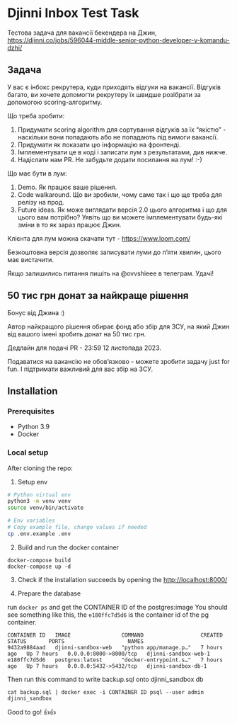 # Djinni Inbox Test Task

Тестова задача для вакансії бекендера на Джин,\
https://djinni.co/jobs/596044-middle-senior-python-developer-v-komandu-dzhi/

## Задача

У вас є інбокс рекрутера, куди приходять відгуки на вакансії. Відгуків багато, ви хочете допомогти рекрутеру їх швидше розібрати за допомогою scoring-алгоритму.

Що треба зробити:

1. Придумати scoring algorithm для сортування відгуків за їх “якістю” - наскільки вони попадають або не попадають під вимоги вакансії. 
2. Придумати як показати цю інформацію на фронтенді.
3. Імплементувати це в коді і записати лум з результатами, див нижче.
4. Надіслати нам PR. Не забудьте додати посилання на лум! :-)

Що має бути в лум:
1. Demo. Як працює ваше рішення.
2. Code walkaround. Що ви зробили, чому саме так і що ще треба для релізу на прод.
3. Future ideas. Як може виглядати версія 2.0 цього алгоритма і що для цього вам потрібно? Уявіть що ви можете імплементувати будь-які зміни в то як зараз працює Джин.

Клієнта для лум можна скачати тут -
https://www.loom.com/

Безкоштовна версія дозволяє записувати луми до пʼяти хвилин, цього має вистачити.

Якщо залишились питання пишіть на @ovvshieee в телеграм. Удачі!

## 50 тис грн донат за найкраще рішення

Бонус від Джина :)

Автор найкращого рішення обирає фонд або збір для ЗСУ, на який Джин від вашого імені зробить донат на 50 тис грн.

Дедлайн для подачі PR - 23:59 12 листопада 2023.

Подаватися на вакансію не обовʼязково - можете зробити задачу just for fun. І підтримати важливий для вас збір на ЗСУ.


## Installation

### Prerequisites 

- Python 3.9
- Docker  

### Local setup

After cloning the repo:

1. Setup env

```bash
# Python virtual env
python3 -m venv venv
source venv/bin/activate
```

```bash
# Env variables
# Copy example file, change values if needed
cp .env.example .env
```

2. Build and run the docker container
```
docker-compose build
docker-compose up -d
```

3. Check if the installation succeeds by opening the [http://localhost:8000/]()


4. Prepare the database 

run `docker ps` and get the CONTAINER ID of the postgres:image
You should see something like this, the `e180ffc7d5d6` is the container id of the pg container.

```
CONTAINER ID   IMAGE                COMMAND                  CREATED       STATUS       PORTS                    NAMES
9432a9884aad   djinni-sandbox-web   "python app/manage.p…"   7 hours ago   Up 7 hours   0.0.0.0:8000->8000/tcp   djinni-sandbox-web-1
e180ffc7d5d6   postgres:latest      "docker-entrypoint.s…"   7 hours ago   Up 7 hours   0.0.0.0:5432->5432/tcp   djinni-sandbox-db-1
```

Then run this command to write backup.sql onto djinni_sandbox db

```
cat backup.sql | docker exec -i CONTAINER ID psql --user admin djinni_sandbox
```

Good to go! 👍👍
